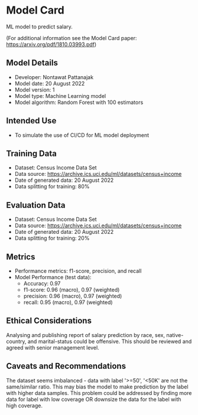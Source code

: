 # Model Card
ML model to predict salary.

(For additional information see the Model Card paper: https://arxiv.org/pdf/1810.03993.pdf)

## Model Details
- Developer: Nontawat Pattanajak
- Model date: 20 August 2022
- Model version: 1
- Model type: Machine Learning model
- Model algorithm: Random Forest with 100 estimators

## Intended Use
- To simulate the use of CI/CD for ML model deployment

## Training Data
- Dataset: Census Income Data Set 
- Data source: https://archive.ics.uci.edu/ml/datasets/census+income
- Date of generated data: 20 August 2022
- Data splitting for training: 80%

## Evaluation Data
- Dataset: Census Income Data Set 
- Data source: https://archive.ics.uci.edu/ml/datasets/census+income
- Date of generated data: 20 August 2022
- Data splitting for training: 20%

## Metrics
- Performance metrics: f1-score, precision, and recall
- Model Performance (test data):
  - Accuracy: 0.97
  - f1-score: 0.96 (macro), 0.97 (weighted)
  - precision: 0.96 (macro), 0.97 (weighted)
  - recall: 0.95 (macro), 0.97 (weighted)

## Ethical Considerations
Analysing and publishing report of salary prediction by race, sex, native-country, and marital-status could be offensive. This should be reviewed and agreed with senior management level.

## Caveats and Recommendations
The dataset seems imbalanced - data with label '>=50', '<50K' are not the same/similar ratio. This may bias the model to make prediction by the label with higher data samples. This problem could be addressed by finding more data for label with low coverage OR downsize the data for the label with high coverage.